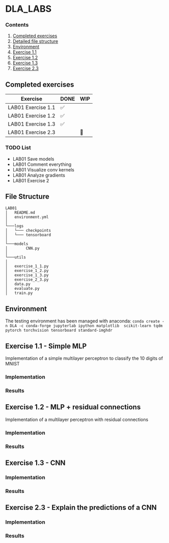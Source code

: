 # DLA_LABS

### Contents
1. [Completed exercises](#Completed-exercises)
2. [Detailed file structure](#File-Structure)
3. [Environment](#Environment)
4. [Exercise 1.1](#exercise-11---simple-mlp)
5. [Exercise 1.2](#exercise-12---mlp--residual-connections)
6. [Exercise 1.3](#exercise-13---cnn)
7. [Exercise 2.3](#exercise-23---explain-the-predictions-of-a-cnn)

## Completed exercises

|  Exercise   | DONE  | WIP |
|-----|---|---|
| LAB01 Exercise 1.1 | ✅ | |
| LAB01 Exercise 1.2 | ✅ | |
| LAB01 Exercise 1.3 | ✅ | |
| LAB01 Exercise 2.3 |  | 🔁 |

### TODO List
- LAB01 Save models
- LAB01 Comment everything
- LAB01 Visualize conv kernels
- LAB01 Analyze gradients
- LAB01 Exercise 2

## File Structure
```
LAB01
│   README.md
│   environment.yml
│   
└───logs
│   └─── checkpoints
│   └─── tensorboard
│
└───models
│        CNN.py
│   
└───utils   
│
│   exercise_1_1.py
│   exercise_1_2.py
│   exercise_1_3.py
│   exercise_2_3.py
│   data.py
│   evaluate.py
│   train.py

 ```


## Environment
The testing environment has been managed with anaconda:
`conda create -n DLA -c conda-forge jupyterlab ipython matplotlib 
scikit-learn tqdm pytorch torchvision tensorboard standard-imghdr`

## Exercise 1.1 - Simple MLP
Implementation of a simple multilayer perceptron to classify the 10 digits of MNIST

### Implementation

### Results

## Exercise 1.2 - MLP + residual connections
Implementation of a multilayer perceptron with residual connections

### Implementation

### Results

## Exercise 1.3 - CNN

### Implementation

### Results

## Exercise 2.3 - Explain the predictions of a CNN

### Implementation

### Results